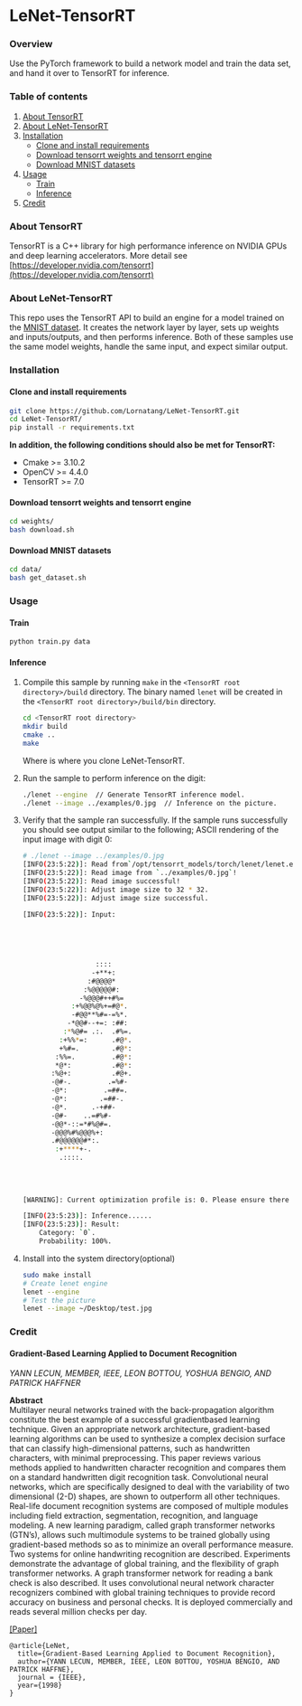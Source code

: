 # LeNet-TensorRT

### Overview
Use the PyTorch framework to build a network model and train the data set, and hand it over to TensorRT for inference.

### Table of contents
1. [About TensorRT](#about-tensorrt)
2. [About LeNet-TensorRT](#about-lenet-tensorrt)
2. [Installation](#installation)
    * [Clone and install requirements](#clone-and-install-requirements)
    * [Download tensorrt weights and tensorrt engine](#download-tensorrt-weights-and-tensorrt-engine)
    * [Download MNIST datasets](#download-mnist-datasets)
3. [Usage](#usage)
    * [Train](#train)
    * [Inference](#inference)
4. [Credit](#credit) 

### About TensorRT
TensorRT is a C++ library for high performance inference on NVIDIA GPUs and deep learning accelerators. 
More detail see [https://developer.nvidia.com/tensorrt](https://developer.nvidia.com/tensorrt)

### About LeNet-TensorRT
This repo uses the TensorRT API to build an engine for a model trained on the [MNIST dataset](http://yann.lecun.com/exdb/mnist/). 
It creates the network layer by layer, sets up weights and inputs/outputs, and then performs inference. 
Both of these samples use the same model weights, handle the same input, and expect similar output.

### Installation

#### Clone and install requirements
```bash
git clone https://github.com/Lornatang/LeNet-TensorRT.git
cd LeNet-TensorRT/
pip install -r requirements.txt
```

**In addition, the following conditions should also be met for TensorRT:**

- Cmake >= 3.10.2
- OpenCV >= 4.4.0
- TensorRT >= 7.0

#### Download tensorrt weights and tensorrt engine
```bash
cd weights/
bash download.sh
```

#### Download MNIST datasets
```bash
cd data/
bash get_dataset.sh
```

### Usage

#### Train

```bash
python train.py data
```

#### Inference

1. Compile this sample by running `make` in the `<TensorRT root directory>/build` directory. The binary named `lenet` will be created in the `<TensorRT root directory>/build/bin` directory.
    ```bash
    cd <TensorRT root directory>
    mkdir build
    cmake ..
    make
    ```

    Where <TensorRT root directory> is where you clone LeNet-TensorRT.

2. Run the sample to perform inference on the digit:
    ```bash
	./lenet --engine  // Generate TensorRT inference model.
    ./lenet --image ../examples/0.jpg  // Inference on the picture. 
	```
   
3. Verify that the sample ran successfully. If the sample runs successfully you should see output similar to the following; ASCII rendering of the input image with digit 0:
    ```bash
    # ./lenet --image ../examples/0.jpg 
    [INFO(23:5:22)]: Read from`/opt/tensorrt_models/torch/lenet/lenet.engine` inference engine.
    [INFO(23:5:22)]: Read image from `../examples/0.jpg`!
    [INFO(23:5:22)]: Read image successful! 
    [INFO(23:5:22)]: Adjust image size to 32 * 32.
    [INFO(23:5:22)]: Adjust image size successful.
    
    [INFO(23:5:22)]: Input:
    
                                    
                                    
                                    
                                    
                      ::::          
                     -+**+:         
                    :#@@@@*         
                   :%@@@@@#:        
                  -%@@@#++#%=       
                :+%@@%@%+=#@*.      
                -#@@**%#=-=%*.      
               -*@@#--+=: :##:      
              :*%@#= .:.  .#%=.     
             :+%%*=:      .#@*.     
             +%#=.        .#@*:     
            :%%=.         .#@*:     
            *@*:          .#@*:     
           :%@+:          .#@+.     
           -@#-.         .=%#-      
           -@*:         .=##=.      
           -@*:        .=##-.       
           -@*.      .-+##-         
           -@#-    ..=#%#-          
           -@@*-::=*#%@#=.          
           -@@@%#%@@@%+:            
           .#@@@@@@#*:.             
            :+****+-.               
             .::::.                 
                                    
                                    
                                    
                                    
    [WARNING]: Current optimization profile is: 0. Please ensure there are no enqueued operations pending in this context prior to switching profiles
    
    [INFO(23:5:23)]: Inference......
    [INFO(23:5:23)]: Result: 
        Category: `0`.
        Probability: 100%.

    ```
  
4. Install into the system directory(optional)
    ```bash
    sudo make install
    # Create lenet engine
    lenet --engine
    # Test the picture
    lenet --image ~/Desktop/test.jpg
    ```

### Credit

#### Gradient-Based Learning Applied to Document Recognition
_YANN LECUN, MEMBER, IEEE, LEON BOTTOU, YOSHUA BENGIO, AND PATRICK HAFFNER_ <br>

**Abstract** <br>
Multilayer neural networks trained with the back-propagation
algorithm constitute the best example of a successful gradientbased learning technique. Given an appropriate network
architecture, gradient-based learning algorithms can be used
to synthesize a complex decision surface that can classify
high-dimensional patterns, such as handwritten characters, with
minimal preprocessing. This paper reviews various methods
applied to handwritten character recognition and compares them
on a standard handwritten digit recognition task. Convolutional
neural networks, which are specifically designed to deal with
the variability of two dimensional (2-D) shapes, are shown to
outperform all other techniques.
Real-life document recognition systems are composed of multiple
modules including field extraction, segmentation, recognition,
and language modeling. A new learning paradigm, called graph
transformer networks (GTN’s), allows such multimodule systems
to be trained globally using gradient-based methods so as to
minimize an overall performance measure.
Two systems for online handwriting recognition are described.
Experiments demonstrate the advantage of global training, and
the flexibility of graph transformer networks.
A graph transformer network for reading a bank check is
also described. It uses convolutional neural network character
recognizers combined with global training techniques to provide
record accuracy on business and personal checks. It is deployed
commercially and reads several million checks per day.

[[Paper]](https://pdfs.semanticscholar.org/62d7/9ced441a6c78dfd161fb472c5769791192f6.pdf)

```
@article{LeNet,
  title={Gradient-Based Learning Applied to Document Recognition},
  author={YANN LECUN, MEMBER, IEEE, LEON BOTTOU, YOSHUA BENGIO, AND PATRICK HAFFNE},
  journal = {IEEE},
  year={1998}
}
```

